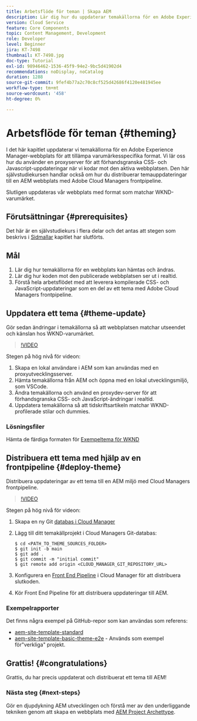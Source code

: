 ```yaml
---
title: Arbetsflöde för teman | Skapa AEM
description: Lär dig hur du uppdaterar temakällorna för en Adobe Experience Manager-webbplats för att använda varumärkesspecifika format. Lär dig hur du använder en proxyserver för att visa en direktförhandsvisning av CSS- och JavaScript-uppdateringar. Den här självstudiekursen handlar också om hur du distribuerar temauppdateringar till en AEM webbplats med Adobe Cloud Managers frontpipeline.
version: Cloud Service
feature: Core Components
topic: Content Management, Development
role: Developer
level: Beginner
jira: KT-7498
thumbnail: KT-7498.jpg
doc-type: Tutorial
exl-id: 98946462-1536-45f9-94e2-9bc5d41902d4
recommendations: noDisplay, noCatalog
duration: 1288
source-git-commit: 9fef4b77a2c70c8cf525d42686f4120e481945ee
workflow-type: tm+mt
source-wordcount: '458'
ht-degree: 0%

---
```


# Arbetsflöde för teman {#theming}

I det här kapitlet uppdaterar vi temakällorna för en Adobe Experience Manager-webbplats för att tillämpa varumärkesspecifika format. Vi lär oss hur du använder en proxyserver för att förhandsgranska CSS- och Javascript-uppdateringar när vi kodar mot den aktiva webbplatsen. Den här självstudiekursen handlar också om hur du distribuerar temauppdateringar till en AEM webbplats med Adobe Cloud Managers frontpipeline.

Slutligen uppdateras vår webbplats med format som matchar WKND-varumärket.

## Förutsättningar {#prerequisites}

Det här är en självstudiekurs i flera delar och det antas att stegen som beskrivs i [Sidmallar](./page-templates.md) kapitlet har slutförts.

## Mål

1. Lär dig hur temakällorna för en webbplats kan hämtas och ändras.
1. Lär dig hur koden mot den publicerade webbplatsen ser ut i realtid.
1. Förstå hela arbetsflödet med att leverera kompilerade CSS- och JavaScript-uppdateringar som en del av ett tema med Adobe Cloud Managers frontpipeline.

## Uppdatera ett tema {#theme-update}

Gör sedan ändringar i temakällorna så att webbplatsen matchar utseendet och känslan hos WKND-varumärket.

>[!VIDEO](https://video.tv.adobe.com/v/332918?quality=12&learn=on)

Stegen på hög nivå för videon:

1. Skapa en lokal användare i AEM som kan användas med en proxyutvecklingsserver.
1. Hämta temakällorna från AEM och öppna med en lokal utvecklingsmiljö, som VSCode.
1. Ändra temakällorna och använd en proxydev-server för att förhandsgranska CSS- och JavaScript-ändringar i realtid.
1. Uppdatera temakällorna så att tidskriftsartikeln matchar WKND-profilerade stilar och dummies.

### Lösningsfiler

Hämta de färdiga formaten för [Exempeltema för WKND](assets/theming/WKND-THEME-src-1.1.zip)

## Distribuera ett tema med hjälp av en frontpipeline {#deploy-theme}

Distribuera uppdateringar av ett tema till en AEM miljö med Cloud Managers frontpipeline.

>[!VIDEO](https://video.tv.adobe.com/v/338722?quality=12&learn=on)

Stegen på hög nivå för videon:

1. Skapa en ny Git [databas i Cloud Manager](https://experienceleague.adobe.com/docs/experience-manager-cloud-manager/using/managing-code/cloud-manager-repositories.html)
1. Lägg till ditt temakällprojekt i Cloud Managers Git-databas:

   ```shell
   $ cd <PATH_TO_THEME_SOURCES_FOLDER>
   $ git init -b main
   $ git add .
   $ git commit -m "initial commit"
   $ git remote add origin <CLOUD_MANAGER_GIT_REPOSITORY_URL>
   ```

1. Konfigurera en [Front End Pipeline](https://experienceleague.adobe.com/docs/experience-manager-cloud-service/implementing/using-cloud-manager/cicd-pipelines/introduction-ci-cd-pipelines.html) i Cloud Manager för att distribuera slutkoden.
1. Kör Front End Pipeline för att distribuera uppdateringar till AEM.

### Exempelrapporter

Det finns några exempel på GitHub-repor som kan användas som referens:

* [aem-site-template-standard](https://github.com/adobe/aem-site-template-standard)
* [aem-site-template-basic-theme-e2e](https://github.com/adobe/aem-site-template-basic-theme-e2e) - Används som exempel för&quot;verkliga&quot; projekt.

## Grattis! {#congratulations}

Grattis, du har precis uppdaterat och distribuerat ett tema till AEM!

### Nästa steg {#next-steps}

Gör en djupdykning AEM utvecklingen och förstå mer av den underliggande tekniken genom att skapa en webbplats med [AEM Project Archettype](../project-archetype/overview.md).
